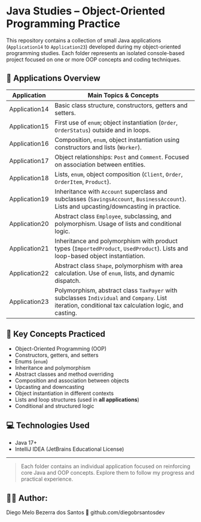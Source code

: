 # Java Studies – Object-Oriented Programming Practice

This repository contains a collection of small Java applications (`Application14` to `Application23`) developed during my object-oriented programming studies.
Each folder represents an isolated console-based project focused on one or more OOP concepts and coding techniques.

## 📂 Applications Overview

| Application     | Main Topics & Concepts                                                                 |
|----------------|-----------------------------------------------------------------------------------------|
| Application14  | Basic class structure, constructors, getters and setters.                               |
| Application15  | First use of `enum`; object instantiation (`Order`, `OrderStatus`) outside and in loops.|
| Application16  | Composition, `enum`, object instantiation using constructors and lists (`Worker`).      |
| Application17  | Object relationships: `Post` and `Comment`. Focused on association between entities.    |
| Application18  | Lists, `enum`, object composition (`Client`, `Order`, `OrderItem`, `Product`).          |
| Application19  | Inheritance with `Account` superclass and subclasses (`SavingsAccount`, `BusinessAccount`). Lists and upcasting/downcasting in practice. |
| Application20  | Abstract class `Employee`, subclassing, and polymorphism. Usage of lists and conditional logic. |
| Application21  | Inheritance and polymorphism with product types (`ImportedProduct`, `UsedProduct`). Lists and loop-based object instantiation. |
| Application22  | Abstract class `Shape`, polymorphism with area calculation. Use of `enum`, lists, and dynamic dispatch. |
| Application23  | Polymorphism, abstract class `TaxPayer` with subclasses `Individual` and `Company`. List iteration, conditional tax calculation logic, and casting. |

## 🧠 Key Concepts Practiced

- Object-Oriented Programming (OOP)
- Constructors, getters, and setters
- Enums (`enum`)
- Inheritance and polymorphism
- Abstract classes and method overriding
- Composition and association between objects
- Upcasting and downcasting
- Object instantiation in different contexts
- Lists and loop structures (used in **all applications**)
- Conditional and structured logic

## 💻 Technologies Used

- Java 17+
- IntelliJ IDEA (JetBrains Educational License)

---

> Each folder contains an individual application focused on reinforcing core Java and OOP concepts. Explore them to follow my progress and practical experience.

## 👨‍💻 Author:
Diego Melo Bezerra dos Santos
🔗 github.com/diegobrsantosdev
